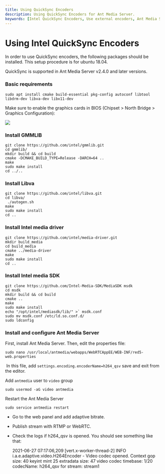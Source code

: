 ```yaml
---
title: Using QuickSync Encoders 
description: Using QuickSync Encoders for Ant Media Server.
keywords: [Intel QuickSync Encoders, Use external encoders, Ant Media Server Documentation, Ant Media Server Tutorials]
---
```


# Using Intel QuickSync Encoders

In order to use QuickSync encoders, the following packages should be installed. This setup procedure is for ubuntu 18.04.

QuickSync is supported in Ant Media Server v2.4.0 and later versions.

### Basic requirements

    sudo apt install cmake build-essential pkg-config autoconf libtool libdrm-dev libva-dev libx11-dev

Make sure to enable the graphics cards in BIOS (Chipset > North Bridge  > Graphics Configuration):

![](@site/static/img/quick_sync_bios_configuration.jpeg)

### Install GMMLIB

    git clone https://github.com/intel/gmmlib.git
    cd gmmlib/
    mkdir build && cd build
    cmake -DCMAKE_BUILD_TYPE=Release -DARCH=64 ..
    make 
    sudo make install
    cd ../..

### Install Libva

    git clone https://github.com/intel/libva.git
    cd libva/
     ./autogen.sh
    make 
    sudo make install
    cd ..

### Install Intel media driver

    git clone https://github.com/intel/media-driver.git
    mkdir build_media
    cd build_media
    cmake ../media-driver
    make 
    sudo make install
    cd ..

### Install Intel media SDK

    git clone https://github.com/Intel-Media-SDK/MediaSDK msdk
    cd msdk
    mkdir build && cd build
    cmake ..
    make
    sudo make install
    echo "/opt/intel/mediasdk/lib/" >` msdk.conf
    sudo mv msdk.conf /etc/ld.so.conf.d/
    sudo ldconfig

### Install and configure Ant Media Server

First, install Ant Media Server. Then, edit the properties file:

    sudo nano /usr/local/antmedia/webapps/WebRTCAppEE/WEB-INF/red5-web.properties 

 In this file, add ```settings.encoding.encoderName=h264_qsv``` save and exit from the editor.

Add ```antmedia``` user to ```video``` group

    sudo usermod -aG video antmedia

Restart the Ant Media Server

    sudo service antmedia restart

*   Go to the web panel and add adaptive bitrate.
*   Publish stream with RTMP or WebRTC.
*   Check the logs if h264\_qsv is opened. You should see something like that:

    2021-06-27 07:17:06,209 [vert.x-worker-thread-2] INFO  i.a.e.adaptive.video.H264Encoder - Video codec opened. Context gop size: 40  keyint mint 25 extradata size: 47 video codec timebase: 1/20  codecName: h264_qsv for stream: stream1